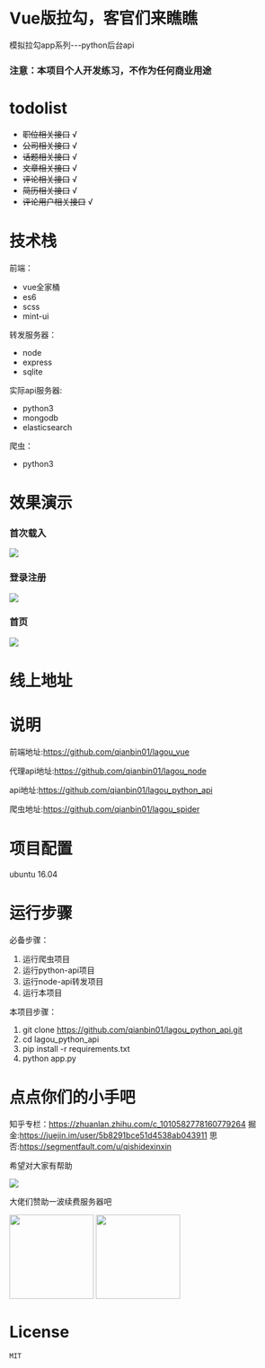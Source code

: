 # Vue版拉勾，客官们来瞧瞧
模拟拉勾app系列---python后台api

### 注意：本项目个人开发练习，不作为任何商业用途

# todolist
+ ~~职位相关接口~~  √
+ ~~公司相关接口~~  √
+ ~~话题相关接口~~  √
+ ~~文章相关接口~~  √
+ ~~评论相关接口~~  √
+ ~~简历相关接口~~  √
+ ~~评论用户相关接口~~  √

# 技术栈
前端：
+ vue全家桶
+ es6
+ scss
+ mint-ui

转发服务器：
+ node
+ express
+ sqlite

实际api服务器:
+ python3
+ mongodb
+ elasticsearch

爬虫：
+ python3

# 效果演示
### 首次载入
![](screenshots/loading.gif)
### 登录注册
![](screenshots/login.gif)
### 首页
![](screenshots/home.gif)

# 线上地址

# 说明
前端地址:https://github.com/qianbin01/lagou_vue

代理api地址:https://github.com/qianbin01/lagou_node

api地址:https://github.com/qianbin01/lagou_python_api

爬虫地址:https://github.com/qianbin01/lagou_spider
# 项目配置
ubuntu 16.04
# 运行步骤
  必备步骤：
  1. 运行爬虫项目
  2. 运行python-api项目
  3. 运行node-api转发项目
  4. 运行本项目
  
  本项目步骤：
  1. git clone https://github.com/qianbin01/lagou_python_api.git
  2. cd lagou_python_api
  3. pip install -r requirements.txt
  4. python app.py

# 点点你们的小手吧
知乎专栏：https://zhuanlan.zhihu.com/c_1010582778160779264
掘金:https://juejin.im/user/5b8291bce51d4538ab043911
思否:https://segmentfault.com/u/qishidexinxin

希望对大家有帮助

![](http://oh343spqg.bkt.clouddn.com/dianzan.jpg)

大佬们赞助一波续费服务器吧

<img src="http://oh343spqg.bkt.clouddn.com/zhifubao.jpg" width="150" hegiht="50" />


<img src="http://oh343spqg.bkt.clouddn.com/%E5%BE%AE%E4%BF%A1.jpg" width="150" hegiht="50" />

# License
    MIT



